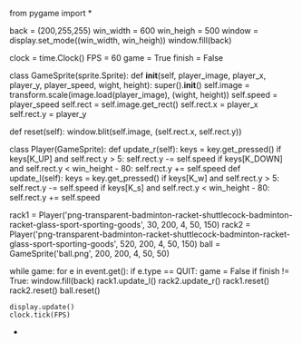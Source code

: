 from pygame import *

back = (200,255,255)
win_width = 600
win_heigh = 500
window = display.set_mode((win_width, win_heigh))
window.fill(back)


clock = time.Clock()
FPS = 60 
game = True
finish = False

class GameSprite(sprite.Sprite):
   def __init__(self, player_image, player_x, player_y, player_speed, wight, height):
       super().__init__()
       self.image = transform.scale(image.load(player_image), (wight, height)) 
       self.speed = player_speed
       self.rect = self.image.get_rect()
       self.rect.x = player_x
       self.rect.y = player_y


   def reset(self):
       window.blit(self.image, (self.rect.x, self.rect.y))




class Player(GameSprite):
   def update_r(self):
       keys = key.get_pressed()
       if keys[K_UP] and self.rect.y > 5:
           self.rect.y -= self.speed
       if keys[K_DOWN] and self.rect.y < win_height - 80:
           self.rect.y += self.speed
   def update_l(self):
       keys = key.get_pressed()
       if keys[K_w] and self.rect.y > 5:
           self.rect.y -= self.speed
       if keys[K_s] and self.rect.y < win_height - 80:
           self.rect.y += self.speed



rack1 = Player('png-transparent-badminton-racket-shuttlecock-badminton-racket-glass-sport-sporting-goods', 30, 200, 4, 50, 150) 
rack2 = Player('png-transparent-badminton-racket-shuttlecock-badminton-racket-glass-sport-sporting-goods', 520, 200, 4, 50, 150)
ball = GameSprite('ball.png', 200, 200, 4, 50, 50)


while game:
    for e in event.get():
        if e.type == QUIT:
            game = False
    if finish != True:
        window.fill(back)
        rack1.update_l()
        rack2.update_r()
        rack1.reset()
        rack2.reset()
        ball.reset()
        
        
        

    display.update()
    clock.tick(FPS)
-
